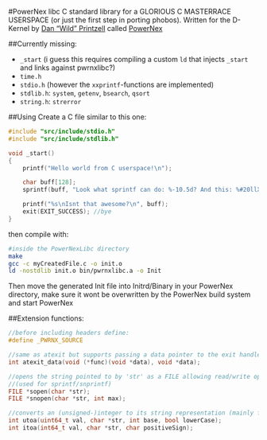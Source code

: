 #PowerNex libc
C standard library for a GLORIOUS C MASTERRACE USERSPACE (or just the first step in porting phobos).
Written for the D-Kernel by [Dan “Wild” Printzell](https://github.com/Vild/) called [PowerNex](https://github.com/Vild/PowerNex)

##Currently missing:
- `_start` (i guess this requires compiling a custom `ld` that injects `_start` and links against pwrnxlibc?)
- `time.h`
- `stdio.h` (however the `xxprintf`-functions are implemented)
- `stdlib.h`: `system`, `getenv`, `bsearch`, `qsort`
- `string.h`: `strerror`

##Using
Create a C file similar to this one:
```C
#include "src/include/stdio.h"
#include "src/include/stdlib.h"

void _start()
{
	printf("Hello world from C userspace!\n");

	char buff[128];
	sprintf(buff, "Look what sprintf can do: %-10.5d? And this: %#20llX?", 42, 0xDEADC0DE);

	printf("%s\nIsnt that awesome?\n", buff);
	exit(EXIT_SUCCESS); //bye
}
```
then compile with:
```sh
#inside the PowerNexLibc directory
make
gcc -c myCreatedFile.c -o init.o
ld -nostdlib init.o bin/pwrnxlibc.a -o Init
```
Then move the generated Init file into Initrd/Binary in your PowerNex directory,
make sure it wont be overwritten by the PowerNex build system and start PowerNex

##Extension functions:
```C
//before including headers define:
#define _PWRNX_SOURCE

//same as atexit but supports passing a data pointer to the exit handler
int atexit_data(void (*func)(void *data), void *data);

//opens the string pointed to by 'str' as a FILE allowing read/write operations
//(used for sprintf/snprintf)
FILE *sopen(char *str);
FILE *snopen(char *str, int max);

//converts an (unsigned-)integer to its string representation (mainly for use within printf)
int utoa(uint64_t val, char *str, int base, bool lowerCase);
int itoa(int64_t val, char *str, char positiveSign);
```
